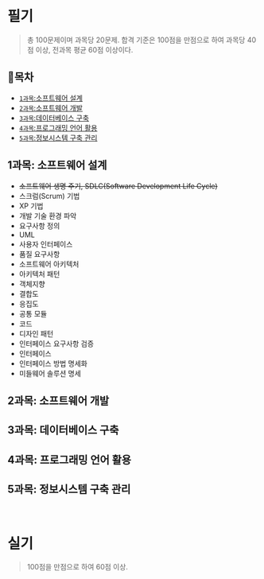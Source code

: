 # 필기
> 총 100문제이며 과목당 20문제. 합격 기준은 100점을 만점으로 하여 과목당 40점 이상, 전과목 평균 60점 이상이다.

## 🚩목차
- [`1과목`:소프트웨어 설계](#1과목-소프트웨어-설계)
- [`2과목`:소프트웨어 개발](#2과목-소프트웨어-개발)
- [`3과목`:데이터베이스 구축](#3과목-데이터베이스-구축)
- [`4과목`:프로그래밍 언어 활용](#4과목-프로그래밍-언어-활용)
- [`5과목`:정보시스템 구축 관리](#5과목-정보시스템-구축-관리)

## 1과목: 소프트웨어 설계

* ~~소프트웨어 생명 주기, SDLC(Software Development Life Cycle)~~
* 스크럼(Scrum) 기법
* XP 기법
* 개발 기술 환경 파악
* 요구사항 정의
* UML
* 사용자 인터페이스
* 품질 요구사항
* 소프트웨어 아키텍처
* 아키텍처 패턴
* 객체지향
* 결합도
* 응집도
* 공통 모듈
* 코드
* 디자인 패턴
* 인터페이스 요구사항 검증
* 인터페이스
* 인터페이스 방법 명세화
* 미들웨어 솔루션 명세
          
## 2과목: 소프트웨어 개발

## 3과목: 데이터베이스 구축

## 4과목: 프로그래밍 언어 활용

## 5과목: 정보시스템 구축 관리

<br>

# 실기
> 100점을 만점으로 하여 60점 이상.
